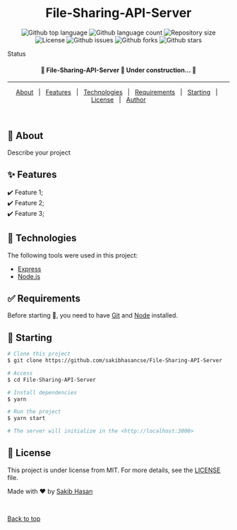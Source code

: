 <div align="center" id="top"> 

  <!-- <a href="https://File-Sharing-API-Server.netlify.app">Demo</a> -->
</div>

<h1 align="center">File-Sharing-API-Server</h1>

<p align="center">
  <img alt="Github top language" src="https://img.shields.io/github/languages/top/sakibhasancse/File-Sharing-API-Server?color=56BEB8">

  <img alt="Github language count" src="https://img.shields.io/github/languages/count/sakibhasancse/File-Sharing-API-Server?color=56BEB8">

  <img alt="Repository size" src="https://img.shields.io/github/repo-size/sakibhasancse/File-Sharing-API-Server?color=56BEB8">

  <img alt="License" src="https://img.shields.io/github/license/sakibhasancse/File-Sharing-API-Server?color=56BEB8">

  <img alt="Github issues" src="https://img.shields.io/github/issues/sakibhasancse/File-Sharing-API-Server?color=56BEB8" /> 

  <img alt="Github forks" src="https://img.shields.io/github/forks/sakibhasancse/File-Sharing-API-Server?color=56BEB8" />

   <img alt="Github stars" src="https://img.shields.io/github/stars/sakibhasancse/File-Sharing-API-Server?color=56BEB8" />
</p>

 Status 

<h4 align="center"> 
	🚧  File-Sharing-API-Server 🚀 Under construction...  🚧
</h4> 

<hr> 

<p align="center">
  <a href="#dart-about">About</a> &#xa0; | &#xa0; 
  <a href="#sparkles-features">Features</a> &#xa0; | &#xa0;
  <a href="#rocket-technologies">Technologies</a> &#xa0; | &#xa0;
  <a href="#white_check_mark-requirements">Requirements</a> &#xa0; | &#xa0;
  <a href="#checkered_flag-starting">Starting</a> &#xa0; | &#xa0;
  <a href="#memo-license">License</a> &#xa0; | &#xa0;
  <a href="https://github.com/sakibhasancse" target="_blank">Author</a>
</p>

<br>

## :dart: About ##

Describe your project

## :sparkles: Features ##

:heavy_check_mark: Feature 1;\
:heavy_check_mark: Feature 2;\
:heavy_check_mark: Feature 3;

## :rocket: Technologies ##

The following tools were used in this project:

- [Express](https://express.io/)
- [Node.js](https://nodejs.org/en/)


## :white_check_mark: Requirements ##

Before starting :checkered_flag:, you need to have [Git](https://git-scm.com) and [Node](https://nodejs.org/en/) installed.

## :checkered_flag: Starting ##

```bash
# Clone this project
$ git clone https://github.com/sakibhasancse/File-Sharing-API-Server

# Access
$ cd File-Sharing-API-Server

# Install dependencies
$ yarn

# Run the project
$ yarn start

# The server will initialize in the <http://localhost:3000>
```

## :memo: License ##

This project is under license from MIT. For more details, see the [LICENSE](LICENSE.md) file.


Made with :heart: by <a href="https://github.com/sakibhasancse" target="_blank">Sakib Hasan</a>

&#xa0;

<a href="#top">Back to top</a>
